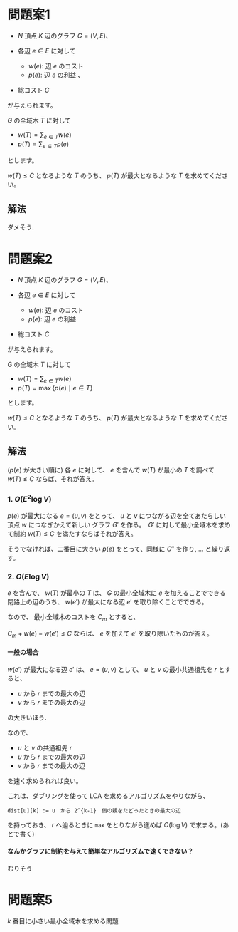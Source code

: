# 問題案1

- $N$ 頂点 $K$ 辺のグラフ $G = (V, E)$、

- 各辺 $e \in E$ に対して
  - $w(e)$: 辺 $e$ のコスト
  - $p(e)$: 辺 $e$ の利益 、


- 総コスト $C$ 

が与えられます。


$G$ の全域木 $T$ に対して

- $w(T) = \sum_{e \in T} w(e)$
- $p(T) = \sum_{e \in T} p(e)$

とします。

$w(T) \leq C$ となるような $T$ のうち、 $p(T)$ が最大となるような $T$ を求めてください。 

## 解法

ダメそう.

# 問題案2

- $N$ 頂点 $K$ 辺のグラフ $G = (V, E)$、

- 各辺 $e \in E$ に対して
  - $w(e)$: 辺 $e$ のコスト
  - $p(e)$: 辺 $e$ の利益 


- 総コスト $C$ 


が与えられます。


$G$ の全域木 $T$ に対して

- $w(T) = \sum_{e \in T} w(e)$
- $p(T) = \max \{ p(e) \mid e \in T \}$

とします。

$w(T) \leq C$ となるような $T$ のうち、 $p(T)$ が最大となるような $T$ を求めてください。

## 解法

($p(e)$ が大きい順に) 各 $e$ に対して、 $e$ を含んで $w(T)$ が最小の $T$ を調べて $w(T) \leq C$ ならば、それが答え。

### 1. $O(E^2 \log V)$

$p(e)$ が最大になる $e = (u, v)$ をとって、 $u$ と $v$ につながる辺を全てあたらしい頂点 $w$ につなぎかえて新しい
グラフ $G'$ を作る。　$G'$ に対して最小全域木を求めて制約 $w(T) \leq C$ を満たすならばそれが答え。

そうでなければ、二番目に大きい $p(e)$ をとって、同様に $G''$ を作り, ... と繰り返す。

### 2. $O(E \log V)$ 

$e$ を含んで、 $w(T)$ が最小の $T$ は、 $G$ の最小全域木に $e$ を加えることでできる閉路上の辺のうち、
$w(e')$ が最大になる辺 $e'$ を取り除くことでできる。

なので、 最小全域木のコストを $C_m$ とすると、

$C_m + w(e) - w(e') \leq C$ ならば、 $e$ を加えて $e'$ を取り除いたものが答え。



#### 一般の場合

$w(e')$ が最大になる辺 $e'$ は、 $e = (u, v)$ として、 $u$ と $v$ の最小共通祖先を $r$ とすると、

- $u$ から $r$ までの最大の辺
- $v$ から $r$ までの最大の辺

の大きいほう.

なので、 

- $u$ と $v$ の共通祖先 $r$
- $u$ から $r$ までの最大の辺
- $v$ から $r$ までの最大の辺

を速く求められれば良い。

これは、ダブリングを使って LCA を求めるアルゴリズムをやりながら、

```
dist[u][k] := u　から 2^{k-1}　個の親をたどったときの最大の辺
```

を持っておき、 $r$ へ辿るときに `max` をとりながら進めば $O(\log V)$ で求まる。(あとで書く)




#### なんかグラフに制約を与えて簡単なアルゴリズムで速くできない？

むりそう





# 問題案5

$k$ 番目に小さい最小全域木を求める問題


